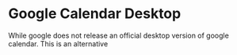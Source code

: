 # Google Calendar Desktop
While google does not release an official desktop version of google calendar. This is an alternative
